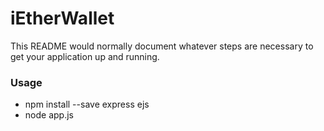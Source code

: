 # iEtherWallet #

This README would normally document whatever steps are necessary to get your application up and running.

### Usage ###

* npm install --save express ejs
* node app.js

